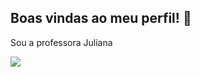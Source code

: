 ## Boas vindas ao meu perfil! 🖤

Sou a professora Juliana

![](https://media1.tenor.com/m/oC8CSq25wx4AAAAC/baby-yoda-welcome.gif)
